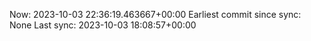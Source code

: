 Now: 2023-10-03 22:36:19.463667+00:00 Earliest commit since sync: None Last sync: 2023-10-03 18:08:57+00:00
